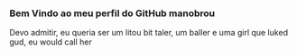 ### Bem Vindo ao meu perfil do GitHub manobrou 

Devo admitir, eu queria ser um litou bit taler, um baller e uma girl que luked gud, eu would call her
